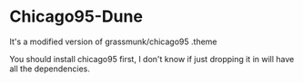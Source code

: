 # Chicago95-Dune
It's a modified version of grassmunk/chicago95 .theme

You should install chicago95 first, I don't know if just dropping it in will have all the dependencies.
